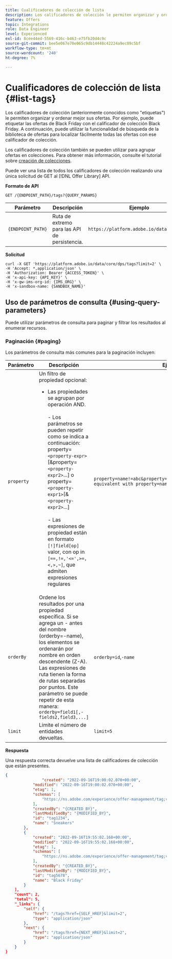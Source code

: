 ```yaml
---
title: Cualificadores de colección de lista
description: Los calificadores de colección le permiten organizar y ordenar mejor sus ofertas.
feature: Offers
topic: Integrations
role: Data Engineer
level: Experienced
exl-id: 8cee44ed-5569-416c-b463-e75fb20d4c9c
source-git-commit: bee5e067e70e065c9db14448c42224a9ec09c5bf
workflow-type: tm+mt
source-wordcount: '240'
ht-degree: 7%

---
```


# Cualificadores de colección de lista {#list-tags}

Los calificadores de colección (anteriormente conocidos como &quot;etiquetas&quot;) le permiten organizar y ordenar mejor sus ofertas. Por ejemplo, puede etiquetar las ofertas de Black Friday con el calificador de colección Black Friday. A continuación, puede utilizar la funcionalidad de búsqueda de la biblioteca de ofertas para localizar fácilmente todas las ofertas con ese calificador de colección.

Los calificadores de colección también se pueden utilizar para agrupar ofertas en colecciones. Para obtener más información, consulte el tutorial sobre [creación de colecciones](../../../offer-library/creating-collections.md).

Puede ver una lista de todos los calificadores de colección realizando una única solicitud de GET al [!DNL Offer Library] API.

**Formato de API**

```http
GET /{ENDPOINT_PATH}/tags?{QUERY_PARAMS}
```

| Parámetro | Descripción | Ejemplo |
| --------- | ----------- | ------- |
| `{ENDPOINT_PATH}` | Ruta de extremo para las API de persistencia. | `https://platform.adobe.io/data/core/dps` |

**Solicitud**

```shell
curl -X GET 'https://platform.adobe.io/data/core/dps/tags?limit=2' \
-H 'Accept: *,application/json' \
-H 'Authorization: Bearer {ACCESS_TOKEN}' \
-H 'x-api-key: {API_KEY}' \
-H 'x-gw-ims-org-id: {IMS_ORG}' \
-H 'x-sandbox-name: {SANDBOX_NAME}'
```

## Uso de parámetros de consulta {#using-query-parameters}

Puede utilizar parámetros de consulta para paginar y filtrar los resultados al enumerar recursos.

### Paginación {#paging}

Los parámetros de consulta más comunes para la paginación incluyen:

| Parámetro | Descripción | Ejemplo |
| --------- | ----------- | ------- |
| `property` | Un filtro de propiedad opcional: <ul><li> Las propiedades se agrupan por operación AND. <br><br> - Los parámetros se pueden repetir como se indica a continuación: property=`<property-expr>`[&amp;property=`<property-expr2>`...] o property=`<property-expr1>`[&amp;`<property-expr2>`...] <br><br> - Las expresiones de propiedad están en formato `[!]field[op]` valor, con op in `[==,!=,'<=',>=,<,>,~]`, que admiten expresiones regulares  </li></ul> | `property=name!=abc&property=id~.*1234.*&property=description equivalent with property=name!=abc,id~.*1234.*,description.` |
| `orderBy` | Ordene los resultados por una propiedad específica. Si se agrega un - antes del nombre (orderby=-name), los elementos se ordenarán por nombre en orden descendente (Z-A). Las expresiones de ruta tienen la forma de rutas separadas por puntos. Este parámetro se puede repetir de esta manera: `orderby=field1[,-fields2,field3,...]` | `orderby=id`,`-name` |
| `limit` | Limite el número de entidades devueltas. | `limit=5` |

**Respuesta**

Una respuesta correcta devuelve una lista de calificadores de colección que están presentes.

```json
{
                "created": "2022-09-16T19:00:02.070+00:00",
            "modified": "2022-09-16T19:00:02.070+00:00",
            "etag": 1,
            "schemas": [
                "https://ns.adobe.com/experience/offer-management/tag;version=0.1"
            ],
            "createdBy": "{CREATED_BY}",
            "lastModifiedBy": "{MODIFIED_BY}",
            "id": "tag1234",
            "name": "Sneakers"
        },
        {
            "created": "2022-09-16T19:55:02.168+00:00",
            "modified": "2022-09-16T19:55:02.168+00:00",
            "etag": 1,
            "schemas": [
                "https://ns.adobe.com/experience/offer-management/tag;version=0.1"
            ],
            "createdBy": "{CREATED_BY}",
            "lastModifiedBy": "{MODIFIED_BY}",
            "id": "tag5678",
            "name": "Black Friday"
        }
    ],
    "count": 2,
    "total": 5,
    "_links": {
        "self": {
            "href": "/tags?href={SELF_HREF}&limit=2",
            "type": "application/json"
        },
        "next": {
            "href": "/tags?href={NEXT_HREF}&limit=2",
            "type": "application/json"
        }
    }
}
```
